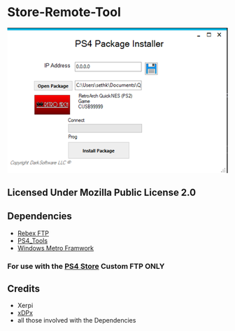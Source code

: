 # Store-Remote-Tool

![tool](https://github.com/LightningMods/Store-Remote-Tool/blob/master/unknown%20(1).png)

## Licensed Under Mozilla Public License 2.0

## Dependencies
 
- [Rebex FTP](https://www.rebex.net/ftp-ssl.net/) 
- [PS4_Tools](https://github.com/xXxTheDarkprogramerxXx/PS4_Tools/releases/tag/PS4-Tools-(AppVoyer)) 
- [Windows Metro Framwork](https://github.com/dennismagno/metroframework-modern-ui) 

### For use with the [PS4 Store](https://github.com/LightningMods/PS4-Store) Custom FTP ONLY

## Credits
- Xerpi
- [xDPx](https://github.com/xXxTheDarkprogramerxXx) 
- all those involved with the Dependencies
